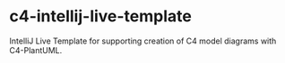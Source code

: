 # c4-intellij-live-template
IntelliJ Live Template for supporting creation of C4 model diagrams with C4-PlantUML.
